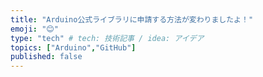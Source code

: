 ```yaml
---
title: "Arduino公式ライブラリに申請する方法が変わりましたよ！"
emoji: "😊"
type: "tech" # tech: 技術記事 / idea: アイデア
topics: ["Arduino","GitHub"]
published: false
---
```

